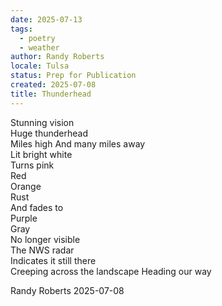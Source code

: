 ```yaml
---
date: 2025-07-13
tags:
  - poetry
  - weather
author: Randy Roberts
locale: Tulsa
status: Prep for Publication
created: 2025-07-08
title: Thunderhead
---
```

Stunning vision  
Huge thunderhead   
Miles high 
And many miles away  
Lit bright white   
Turns pink  
Red  
Orange  
Rust  
And fades to  
Purple  
Gray  
No longer visible  
The NWS radar  
Indicates it still there  
Creeping across the landscape 
Heading our way   
  
Randy Roberts 2025-07-08   
  